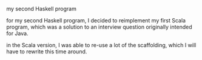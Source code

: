 my second Haskell program

for my second Haskell program, I decided to reimplement my first Scala program, which was a solution
to an interview question originally intended for Java.

in the Scala version, I was able to re-use a lot of the scaffolding, which I will have to rewrite
this time around.
